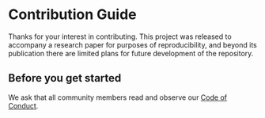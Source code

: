 # Contribution Guide

Thanks for your interest in contributing. This project was released to accompany
a research paper for purposes of reproducibility, and beyond its publication
there are limited plans for future development of the repository.

## Before you get started

We ask that all community members read and observe our [Code of
Conduct](CODE_OF_CONDUCT.md).